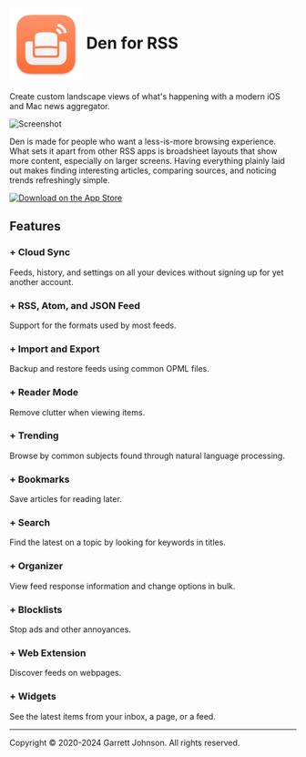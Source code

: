 <h1>
<img src="Den/AppAssets.xcassets/AppIcon.appiconset/icon_128x128@2x.png" alt="App Icon" width="128" height="128" align="center" />
Den for RSS
</h1>

Create custom landscape views of what's happening with a modern iOS and Mac news aggregator.

<img src="http://den.io/images/home-hero.webp" alt="Screenshot" height="auto" />

Den is made for people who want a less-is-more browsing experience. What sets it apart from other RSS apps is broadsheet layouts that show more content, especially on larger screens. Having everything plainly laid out makes finding interesting articles, comparing sources, and noticing trends refreshingly simple.

<a href="https://apps.apple.com/app/apple-store/id1528917651?pt=106763870&ct=GitHub&mt=8" class="app-store-link"><img src="https://den.io/images/download-on-the-app-store-black.svg" width="179" height="60" alt="Download on the App Store"></a>

<h2>Features</h2>

<h3>+ Cloud Sync</h3>
Feeds, history, and settings on all your devices without signing up for yet another account.

<h3>+ RSS, Atom, and JSON Feed</h3>
Support for the formats used by most feeds.

<h3>+ Import and Export</h3>
Backup and restore feeds using common OPML files.

<h3>+ Reader Mode</h3>
Remove clutter when viewing items.

<h3>+ Trending</h3>
Browse by common subjects found through natural language processing.

<h3>+ Bookmarks</h3>
Save articles for reading later.

<h3>+ Search</h3>
Find the latest on a topic by looking for keywords in titles.

<h3>+ Organizer</h3>
View feed response information and change options in bulk.

<h3>+ Blocklists</h3>
Stop ads and other annoyances.

<h3>+ Web Extension</h3>
Discover feeds on webpages.

<h3>+ Widgets</h3>
See the latest items from your inbox, a page, or a feed.

---

Copyright &copy; 2020-2024 Garrett Johnson. All rights reserved.
